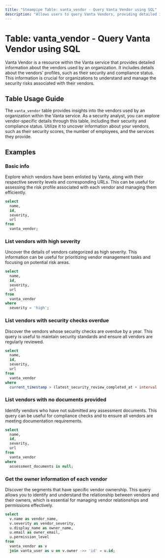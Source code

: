 ```yaml
---
title: "Steampipe Table: vanta_vendor - Query Vanta Vendor using SQL"
description: "Allows users to query Vanta Vendors, providing detailed information about the vendors' profiles, including their security and compliance status."
---
```


# Table: vanta_vendor - Query Vanta Vendor using SQL

Vanta Vendor is a resource within the Vanta service that provides detailed information about the vendors used by an organization. It includes details about the vendors' profiles, such as their security and compliance status. This information is crucial for organizations to understand and manage the security risks associated with their vendors.

## Table Usage Guide

The `vanta_vendor` table provides insights into the vendors used by an organization within the Vanta service. As a security analyst, you can explore vendor-specific details through this table, including their security and compliance status. Utilize it to uncover information about your vendors, such as their security scores, the number of employees, and the services they provide.

## Examples

### Basic info
Explore which vendors have been enlisted by Vanta, along with their respective severity levels and corresponding URLs. This can be useful for assessing the risk profile associated with each vendor and managing them efficiently.

```sql
select
  name,
  id,
  severity,
  url
from
  vanta_vendor;
```

### List vendors with high severity
Uncover the details of vendors categorized as high severity. This information can be useful for prioritizing vendor management tasks and focusing on potential risk areas.

```sql
select
  name,
  id,
  severity,
  url
from
  vanta_vendor
where
  severity = 'high';
```

### List vendors with security checks overdue
Discover the vendors whose security checks are overdue by a year. This query is useful to maintain security standards and ensure all vendors are regularly reviewed.

```sql
select
  name,
  id,
  severity,
  url
from
  vanta_vendor
where
  current_timestamp > (latest_security_review_completed_at + interval '1 year');
```

### List vendors with no documents provided
Identify vendors who have not submitted any assessment documents. This query can be useful for compliance checks and to ensure all vendors are meeting documentation requirements.

```sql
select
  name,
  id,
  severity,
  url
from
  vanta_vendor
where
  assessment_documents is null;
```

### Get the owner information of each vendor
Discover the segments that have specific vendor ownership. This query allows you to identify and understand the relationship between vendors and their owners, which is essential for managing vendor relationships and permissions effectively.

```sql
select
  v.name as vendor_name,
  v.severity as vendor_severity,
  u.display_name as owner_name,
  u.email as owner_email,
  u.permission_level
from
  vanta_vendor as v
  join vanta_user as u on v.owner ->> 'id' = u.id;
```